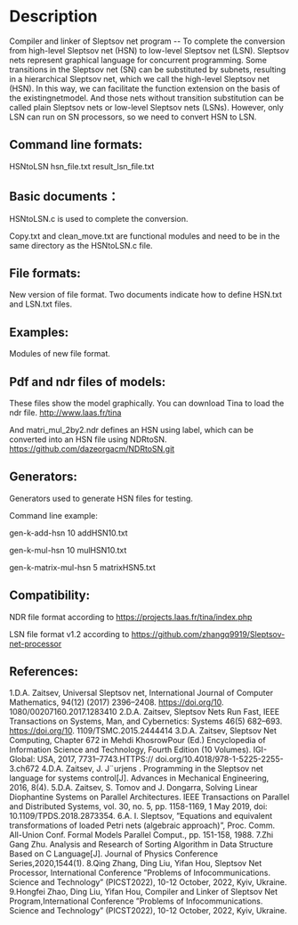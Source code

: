 # Description
Compiler and linker of Sleptsov net program -- To complete the conversion from high-level Sleptsov net (HSN) to low-level Sleptsov net (LSN). 
Sleptsov nets represent graphical language for concurrent programming. Some transitions in the Sleptsov net (SN) can be substituted by subnets, resulting in a hierarchical Sleptsov net, which we call the high-level Sleptsov net (HSN). In this way, we can facilitate the function extension on the basis of the existingnetmodel. And those nets without transition substitution can be called plain Sleptsov nets or low-level Sleptsov nets (LSNs). 
However, only LSN can run on SN processors, so we need to convert HSN to LSN.

Command line formats:
------------
HSNtoLSN hsn_file.txt result_lsn_file.txt

Basic documents：
------------
HSNtoLSN.c is used to complete the conversion.

Copy.txt and clean_move.txt are functional modules and need to be in the same directory as the HSNtoLSN.c file.

File formats:
------------
New version of file format. Two documents indicate how to define HSN.txt and LSN.txt files.

Examples:
------------
Modules of new file format.

Pdf and ndr files of models:
------------
These files show the model graphically. You can download Tina to load the ndr file.  http://www.laas.fr/tina

And matri_mul_2by2.ndr defines an HSN using label, which can be converted into an HSN file using NDRtoSN. https://github.com/dazeorgacm/NDRtoSN.git

Generators:
------------

Generators used to generate HSN files for testing.

Command line example:

gen-k-add-hsn 10 addHSN10.txt

gen-k-mul-hsn 10 mulHSN10.txt

gen-k-matrix-mul-hsn 5 matrixHSN5.txt

Compatibility:
------------
NDR file format according to https://projects.laas.fr/tina/index.php

LSN file format v1.2 according to https://github.com/zhangq9919/Sleptsov-net-processor

References:
------------
1.D.A. Zaitsev, Universal Sleptsov net, International Journal of Computer Mathematics, 94(12) (2017) 2396–2408. https://doi.org/10. 1080/00207160.2017.1283410
2.D.A. Zaitsev, Sleptsov Nets Run Fast, IEEE Transactions on Systems, Man, and Cybernetics: Systems 46(5) 682–693. https://doi.org/10. 1109/TSMC.2015.2444414
3.D.A. Zaitsev, Sleptsov Net Computing, Chapter 672 in Mehdi KhosrowPour (Ed.) Encyclopedia of Information Science and Technology, Fourth Edition (10 Volumes). IGI-Global: USA, 2017, 7731–7743.HTTPS:// doi.org/10.4018/978-1-5225-2255-3.ch672 
4.D.A. Zaitsev, J. J¨urjens . Programming in the Sleptsov net language for systems control[J]. Advances in Mechanical Engineering, 2016, 8(4).
5.D.A. Zaitsev, S. Tomov and J. Dongarra, Solving Linear Diophantine Systems on Parallel Architectures. IEEE Transactions on Parallel and Distributed Systems, vol. 30, no. 5, pp. 1158-1169, 1 May 2019, doi: 10.1109/TPDS.2018.2873354. 
6.A. I. Sleptsov, ”Equations and equivalent transformations of loaded Petri nets (algebraic approach)”, Proc. Comm. All-Union Conf. Formal Models Parallel Comput., pp. 151-158, 1988.
7.Zhi Gang Zhu. Analysis and Research of Sorting Algorithm in Data Structure Based on C Language[J]. Journal of Physics Conference Series,2020,1544(1).
8.Qing Zhang, Ding Liu, Yifan Hou, Sleptsov Net Processor, International Conference ”Problems of Infocommunications. Science and Technology” (PICST2022), 10-12 October, 2022, Kyiv, Ukraine.
9.Hongfei Zhao, Ding Liu, Yifan Hou, Compiler and Linker of Sleptsov Net Program,International Conference ”Problems of Infocommunications. Science and Technology” (PICST2022), 10-12 October, 2022, Kyiv, Ukraine.
